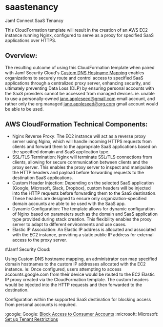 # saastenancy

Jamf Connect SaaS Tenancy

This CloudFormation template will result in the creation of an AWS EC2 instance running Nginx, configured to serve as a proxy for specified SaaS applications over HTTPS.

## Overview:

The resulting outcome of using this CloudFormation template when paired with Jamf Security Cloud's [Custom DNS Hostname Mapping](https://learn.jamf.com/en-US/bundle/jamf-security-cloud-setup-guide/page/Hostname_Mapping.html) enables organizations to securely route and control access to specified SaaS applications through a centralized proxy server, enhancing security, and ultimately preventing Data Loss (DLP) by ensuring personal accounts with the SaaS providers cannot be accessed from managed devices. ie. unable to use a personally-owned jane.appleseed@gmail.com email account, and rather only the org managed jane.appleseed@org.com gmail account would be able to be used.

## AWS CloudFormation Technical Components:

- Nginx Reverse Proxy: The EC2 instance will act as a reverse proxy server using Nginx, which will handle incoming HTTPS requests from clients and forward them to the appropriate SaaS applications based on the specified domain and SaaS application type.
- SSL/TLS Termination: Nginx will terminate SSL/TLS connections from clients, allowing for secure communication between clients and the proxy server. This enables the proxy server to inspect and manipulate the HTTP headers and payload before forwarding requests to the destination SaaS applications.
- Custom Header Injection: Depending on the selected SaaS application (Google, Microsoft, Slack, Dropbox), custom headers will be injected into the HTTP requests before forwarding them to the SaaS destination. These headers are designed to ensure only organization-specified domain accounts are able to be used with the SaaS app.
- Dynamic Configuration: The template allows for dynamic configuration of Nginx based on parameters such as the domain and SaaS application type provided during stack creation. This flexibility enables the proxy server to adapt to different environments and use cases.
- Elastic IP Association: An Elastic IP address is allocated and associated with the EC2 instance, providing a static public IP address for external access to the proxy server.

#Jamf Security Cloud:

Using Custom DNS hostname mapping, an administrator can map specified domain hostnames to the custom IP addresses allocated with the EC2 instance. Ie: Once configured, users attempting to access accounts.google.com from their device would be routed to the EC2 Elastic IP proxy created via the CloudFormation template. The custom headers would be injected into the HTTP requests and then forwarded to the destination.

Configuration within the supported SaaS destination for blocking access from personal accounts is required.

:google: Google: [Block Access to Consumer Accounts](https://support.google.com/a/answer/1668854?hl=en)
:microsoft: Microsoft: [Set up Tenant Restrictions](https://learn.microsoft.com/en-us/entra/external-id/tenant-restrictions-v2#migrate-tenant-restrictions-v1-policies-to-v2-on-the-proxy)

